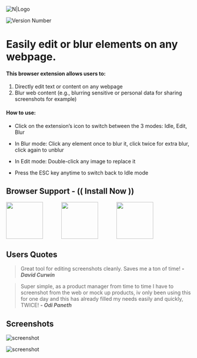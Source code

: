 
![N|Logo](https://i.ibb.co/c8mr09n/ceb.png)

![Version Number](https://dummyimage.com/100x50/fff/cccccc.png&text=v1.2.0)

# Easily edit or blur elements on any webpage.



#### This browser extension allows users to:
1) Directly edit text or content on any webpage
2) Blur web content (e.g., blurring sensitive or personal data for sharing screenshots for example)


#### How to use:
- Click on the extension’s icon to switch between the 3 modes: Idle, Edit, Blur

- In Blur mode: Click any element once to blur it, click twice for extra blur, click again to unblur

- In Edit mode: Double-click any image to replace it

- Press the ESC key anytime to switch back to Idle mode

## Browser Support - (( Install Now ))

<div float="left">
  <a target="_" href="https://chrome.google.com/webstore/detail/content-edit-blur/adgnogkndmhcblbonkhgfbbngeghpboh"><img  hspace="0" src="https://www.flaticon.com/svg/static/icons/svg/732/732205.svg" width="100" /></a><a target="_" href="https://addons.mozilla.org/en-US/firefox/addon/content-edit-blur"><img  hspace="50" src="https://www.flaticon.com/svg/static/icons/svg/732/732198.svg" width="100" /></a><a target="_" href="https://microsoftedge.microsoft.com/addons/detail/content-edit-blur/chlpcaigaedflhkfgmhkpknlcchkeodl"><img  hspace="0" src="https://www.flaticon.com/svg/static/icons/svg/732/732219.svg" width="100" /></a>
</div>

## Users Quotes

> Great tool for editing screenshots cleanly. Saves me a ton of time! **- _David Curwin_** 

> Super simple, as a product manager from time to time I have to screenshot from the web or mock up products, iv only been using this for one day and this has already filled my needs easily and quickly, TWICE!  **- _Odi Paneth_** 

## Screenshots

![screenshot](https://lh3.googleusercontent.com/AY_xComKKhyQSrXPy2TuCoA2z-5qS8pWv6-B07vjFsANqX9v2ztUGwC6JehoZTvCHLe0DQQEKw=w640-h400-e365-rj-sc0x00ffffff)

![screenshot](https://lh3.googleusercontent.com/y7p2KOtxZ0WOkwHxm-ovZ5y2fW5pCtz3hsPLorBODd-ZkG2Vt1MJcOa1McdnhpChazcQ0VqRyQ=w640-h400-e365-rj-sc0x00ffffff)
